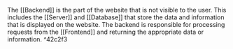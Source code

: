 The [[Backend]] is the part of the website that is not visible to the user. This includes the [[Server]] and [[Database]] that store the data and information that is displayed on the website. The backend is responsible for processing requests from the [[Frontend]] and returning the appropriate data or information. ^42c2f3